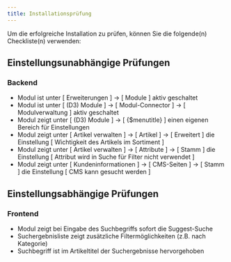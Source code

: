 ```yaml
---
title: Installationsprüfung
---
```


Um die erfolgreiche Installation zu prüfen, können Sie die folgende(n) Checkliste(n) verwenden:

## Einstellungsunabhängige Prüfungen

### Backend

* Modul ist unter [ Erweiterungen ] -> [ Module ] aktiv geschaltet
* Modul ist unter [ (D3) Module ] -> [ Modul-Connector ] -> [ Modulverwaltung ] aktiv geschaltet
* Modul zeigt unter [ (D3) Module ] -> [ {$menutitle} ] einen eigenen Bereich für Einstellungen
* Modul zeigt unter [ Artikel verwalten ] -> [ Artikel ] -> [ Erweitert ] die Einstellung [ Wichtigkeit des Artikels im Sortiment ]
* Modul zeigt unter [ Artikel verwalten ] -> [ Attribute ] -> [ Stamm ] die Einstellung [ Attribut wird in Suche für Filter nicht verwendet ]
* Modul zeigt unter [ Kundeninformationen ] -> [ CMS-Seiten ] -> [ Stamm ] die Einstellung [ CMS kann gesucht werden ]
    
## Einstellungsabhängige Prüfungen

### Frontend

* Modul zeigt bei Eingabe des Suchbegriffs sofort die Suggest-Suche
* Suchergebnisliste zeigt zusätzliche Filtermöglichkeiten (z.B. nach Kategorie)
* Suchbegriff ist im Artikeltitel der Suchergebnisse hervorgehoben

